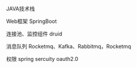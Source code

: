 JAVA技术栈

Web框架 	SpringBoot 

连接池、监控组件 druid

消息队列 	Rocketmq、Kafka、Rabbitmq，Rocketmq

权限 spring sercuity oauth2.0

